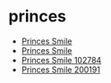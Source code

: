 # princes

 * [Princes Smile](../../index/p/princes-smile-102784.json)
 * [Princes Smile](../../index/p/princes-smile-200191.json)
 * [Princes Smile 102784](../../index/p/princes-smile-102784.json)
 * [Princes Smile 200191](../../index/p/princes-smile-200191.json)
